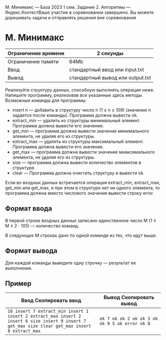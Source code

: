  M. Минимакс — База 2023 1 сем. Задание 2\. Алгоритмы — Яндекс.КонтестВаше участие в соревновании завершено. Вы можете дорешивать задачи и отправлять решения вне соревнования



M. Минимакс
===========




| Ограничение времени | 2 секунды |
| --- | --- |
| Ограничение памяти | 64Mb |
| Ввод | стандартный ввод или input.txt |
| Вывод | стандартный вывод или output.txt |





Реализуйте структуру данных, способную выполнять операции ниже. Напишите программу, реализовав все указанные здесь методы.
 Возможные команды для программы:
 


* insert n — добавить в структуру число n (1 ≤ n ≤ 109) (значение n задается после команды). Программа должна вывести ok.
* extract\_min — удалить из структуры минимальный элемент. Программа должна вывести его значение.
* get\_min — программа должна вывести значение минимального элемента, не удаляя его из структуры.
* extract\_max — удалить из структуры максимальный элемент. Программа должна вывести его значение.
* get\_max — программа должна вывести значение миаксимального элемента, не удаляя его из структуры.
* size — программа должна вывести количество элементов в структуре.
* clear — Программа должна очистить структуру и вывести ok.



Если во входных данных встречается операция extract\_min, extract\_max, get\_min или get\_max, и при этом в структуре нет ни одного элемента, то программа должна вместо числового значения вывести строку error.
 





Формат ввода
------------



В первой строке входных данных записано единственное число M (1 ≤ M ≤ 2 ⋅ 105) — количество команд.
 

В следующих М строках дано по одной команде из тех, что идут выше.
 



Формат вывода
-------------



Для каждой команды выведите одну строчку — результат ее выполнения.


Пример
------




| Ввод Скопировать ввод | Вывод Скопировать вывод |
| --- | --- |
| ``` 16 insert 7 extract_min insert 1 insert 2 extract_max insert 2 insert 6 size insert 9 insert 7 get_max size clear get_max insert 8 extract_max  ``` | ``` ok 7 ok ok 2 ok ok 3 ok ok 9 5 ok error ok 8  ``` |


